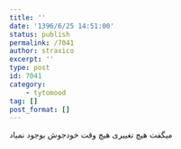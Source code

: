 ```yaml
---
title: ''
date: '1396/6/25 14:51:00'
status: publish
permalink: /7041
author: straxico
excerpt: ''
type: post
id: 7041
category:
    - tytomood
tag: []
post_format: []
---
```

میگفت هیچ تغییری هیچ وقت خودجوش بوجود نمیاد